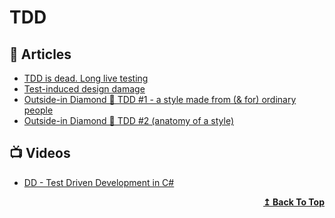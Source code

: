 # TDD

## 📕 Articles

- [TDD is dead. Long live testing](https://dhh.dk/2014/tdd-is-dead-long-live-testing.html)
- [Test-induced design damage](https://dhh.dk/2014/test-induced-design-damage.html)
- [Outside-in Diamond 🔷 TDD #1 - a style made from (& for) ordinary people](https://tpierrain.blogspot.com/2021/03/outside-in-diamond-tdd-1-style-made.html)
- [Outside-in Diamond 🔷 TDD #2 (anatomy of a style)](https://tpierrain.blogspot.com/2021/03/outside-in-diamond-tdd-2-anatomy-of.html)
## 📺 Videos
- [DD - Test Driven Development in C#](https://www.pluralsight.com/courses/csharp-test-driven-development)

<div align="right">
  <b><a href="#contents">↥ Back To Top</a></b>
</div>